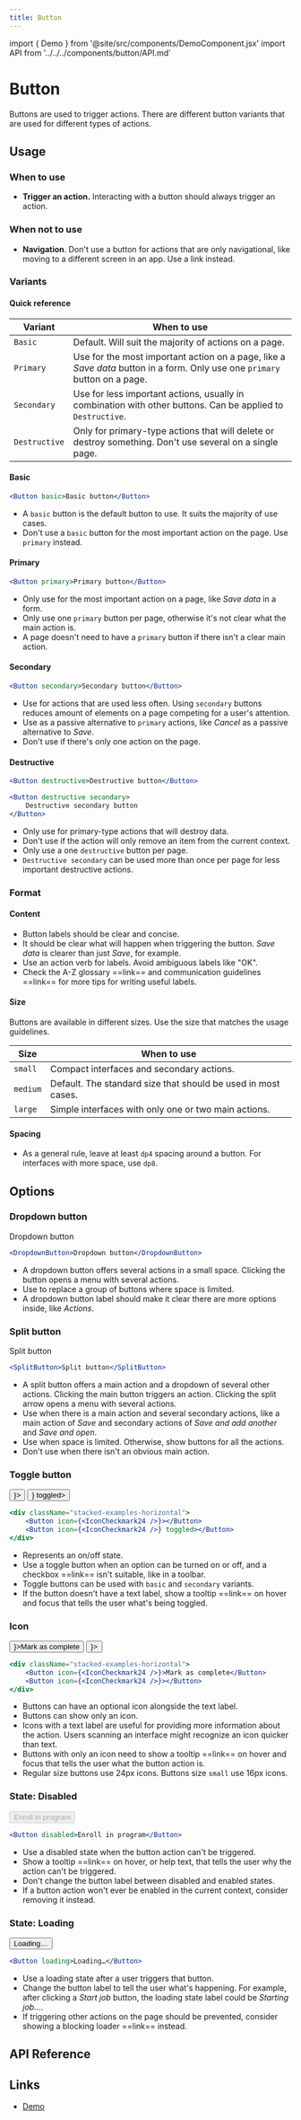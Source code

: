```yaml
---
title: Button
---
```


import { Demo } from '@site/src/components/DemoComponent.jsx'
import API from '../../../components/button/API.md'

# Button

Buttons are used to trigger actions. There are different button variants that are used for different types of actions.
<Demo
    path="button--basic"
    args="children:Enroll in program"
    height="120px"
/>

## Usage

### When to use

-   **Trigger an action.** Interacting with a button should always trigger an action.

### When not to use

-   **Navigation**. Don't use a button for actions that are only navigational, like moving to a different screen in an app. Use a link instead.

### Variants

#### Quick reference

| Variant       | When to use                                                                                                                |
| ------------- | -------------------------------------------------------------------------------------------------------------------------- |
| `Basic`       | Default. Will suit the majority of actions on a page.                                                                      |
| `Primary`     | Use for the most important action on a page, like a _Save data_ button in a form. Only use one `primary` button on a page. |
| `Secondary`   | Use for less important actions, usually in combination with other buttons. Can be applied to `Destructive`.                |
| `Destructive` | Only for primary-type actions that will delete or destroy something. Don't use several on a single page.                   |

#### Basic

<Demo
    path="button--basic"
    args="children:Basic button"
    height="120px"
/>

```jsx
<Button basic>Basic button</Button>
```

-   A `basic` button is the default button to use. It suits the majority of use cases.
-   Don't use a `basic` button for the most important action on the page. Use `primary` instead.

#### Primary

<Demo
    path="button--primary"
    args="children:Primary button"
    height="120px"
/>

```jsx
<Button primary>Primary button</Button>
```

-   Only use for the most important action on a page, like _Save data_ in a form.
-   Only use one `primary` button per page, otherwise it's not clear what the main action is.
-   A page doesn't need to have a `primary` button if there isn't a clear main action.

#### Secondary

<Demo
    path="button--secondary"
    args="children:Secondary button"
    height="120px"
/>

```jsx
<Button secondary>Secondary button</Button>
```

-   Use for actions that are used less often. Using `secondary` buttons reduces amount of elements on a page competing for a user's attention.
-   Use as a passive alternative to `primary` actions, like _Cancel_ as a passive alternative to _Save_.
-   Don't use if there's only one action on the page.

#### Destructive

<Demo
    path="button--destructive"
    args="children:Descructive button"
    height="120px"
/>

```jsx
<Button destructive>Destructive button</Button>
```

<Demo
    path="/story/button--destructive-secondary"
    args="children:Destructive secondary button"
    height="120px"
/>

```jsx
<Button destructive secondary>
    Destructive secondary button
</Button>
```

-   Only use for primary-type actions that will destroy data.
-   Don't use if the action will only remove an item from the current context.
-   Only use a one `destructive` button per page.
-   `Destructive secondary` can be used more than once per page for less important destructive actions.

### Format

#### Content

-   Button labels should be clear and concise.
-   It should be clear what will happen when triggering the button. _Save data_ is clearer than just _Save_, for example.
-   Use an action verb for labels. Avoid ambiguous labels like "OK".
-   Check the A-Z glossary ==link== and communication guidelines ==link== for more tips for writing useful labels.

#### Size

Buttons are available in different sizes. Use the size that matches the usage guidelines.

| Size     | When to use                                                   |
| -------- | ------------------------------------------------------------- |
| `small`  | Compact interfaces and secondary actions.                     |
| `medium` | Default. The standard size that should be used in most cases. |
| `large`  | Simple interfaces with only one or two main actions.          |

#### Spacing

-   As a general rule, leave at least `dp4` spacing around a button. For interfaces with more space, use `dp8`.

## Options

### Dropdown button

<Demo>
    <DropdownButton>Dropdown button</DropdownButton>
</Demo>

```jsx
<DropdownButton>Dropdown button</DropdownButton>
```

-   A dropdown button offers several actions in a small space. Clicking the button opens a menu with several actions.
-   Use to replace a group of buttons where space is limited.
-   A dropdown button label should make it clear there are more options inside, like _Actions_.

### Split button

<Demo>
    <SplitButton>Split button</SplitButton>
</Demo>

```jsx
<SplitButton>Split button</SplitButton>
```

-   A split button offers a main action and a dropdown of several other actions. Clicking the main button triggers an action. Clicking the split arrow opens a menu with several actions.
-   Use when there is a main action and several secondary actions, like a main action of _Save_ and secondary actions of _Save and add another_ and _Save and open_.
-   Use when space is limited. Otherwise, show buttons for all the actions.
-   Don't use when there isn't an obvious main action.

### Toggle button

<Demo>
    <div className='stacked-examples-horizontal'>
        <Button icon={<IconCheckmark24/>}></Button>
        <Button icon={<IconCheckmark24/>} toggled></Button>
    </div>
</Demo>

```jsx
<div className="stacked-examples-horizontal">
    <Button icon={<IconCheckmark24 />}></Button>
    <Button icon={<IconCheckmark24 />} toggled></Button>
</div>
```

-   Represents an on/off state.
-   Use a toggle button when an option can be turned on or off, and a checkbox ==link== isn't suitable, like in a toolbar.
-   Toggle buttons can be used with `basic` and `secondary` variants.
-   If the button doesn't have a text label, show a tooltip ==link== on hover and focus that tells the user what's being toggled.

### Icon

<Demo>
    <div className='stacked-examples-horizontal'>
        <Button icon={<IconCheckmark24/>}>Mark as complete</Button>
        <Button icon={<IconCheckmark24/>}></Button>
    </div>
</Demo>

```jsx
<div className="stacked-examples-horizontal">
    <Button icon={<IconCheckmark24 />}>Mark as complete</Button>
    <Button icon={<IconCheckmark24 />}></Button>
</div>
```

-   Buttons can have an optional icon alongside the text label.
-   Buttons can show only an icon.
-   Icons with a text label are useful for providing more information about the action. Users scanning an interface might recognize an icon quicker than text.
-   Buttons with only an icon need to show a tooltip ==link== on hover and focus that tells the user what the button action is.
-   Regular size buttons use 24px icons. Buttons size `small` use 16px icons.

### State: Disabled

<Demo>
    <Button disabled>Enroll in program</Button>
</Demo>

```jsx
<Button disabled>Enroll in program</Button>
```

-   Use a disabled state when the button action can't be triggered.
-   Show a tooltip ==link== on hover, or help text, that tells the user why the action can't be triggered.
-   Don't change the button label between disabled and enabled states.
-   If a button action won't ever be enabled in the current context, consider removing it instead.

### State: Loading

<Demo>
    <Button loading>Loading…</Button>
</Demo>

```jsx
<Button loading>Loading…</Button>
```

-   Use a loading state after a user triggers that button.
-   Change the button label to tell the user what's happening. For example, after clicking a _Start job_ button, the loading state label could be _Starting job…_.
-   If triggering other actions on the page should be prevented, consider showing a blocking loader ==link== instead.

## API Reference

<API />

## Links

-   <a href="/demo/?path=/story/button--basic" target="_blank">Demo</a>
